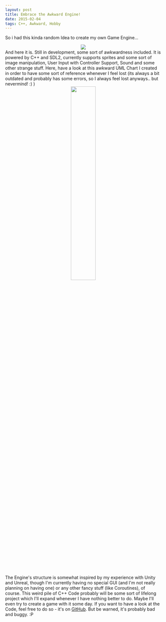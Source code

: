 ```yaml
---
layout: post
title: Embrace the Awkward Engine!
date: 2015-02-04
tags: C++, Awkward, Hobby
---
```

So i had this kinda random Idea to create my own Game Engine...
<center><img src = "{{site.url}}/assets/images/awkwardEngine/AwkwardLogo.png"></center>
And here it is. Still in development, some sort of awkwardness included. It is powered by C++ and SDL2, currently supports sprites and some sort of image manipulation, User Input with Controller Support, Sound and some other strange stuff.
<!--more-->
Here, have a look at this awkward UML Chart I created in order to have some sort of reference whenever I feel lost (its always a bit outdated and probably has some errors, so I always feel lost anyways.. but nevermind! :) )

<center><img src = "{{site.url}}/assets/images/awkwardEngine/AwkwardUML.png" style = "width:40%;height:40%"></center>

The Engine's structure is somewhat inspired by my experience with Unity and Unreal, though I'm currently having no special GUI (and I'm not really planning on having one) or any other fancy stuff (like Coroutines), of course. This weird pile of C++ Code probably will be some sort of lifelong project which I'll expand whenever I have nothing better to do. Maybe I'll even try to create a game with it some day. If you want to have a look at the Code, feel free to do so - it's on <a href="https://github.com/Jacudibu/AwkwardEngine">GitHub</a>. But be warned, it's probably bad and buggy. :P